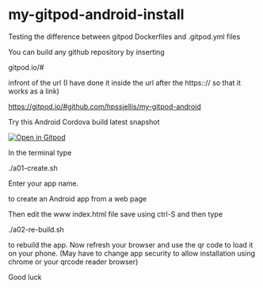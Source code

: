 # my-gitpod-android-install


Testing the difference between gitpod Dockerfiles and .gitpod.yml files



You can build any github repository by inserting

gitpod.io/# 

infront of the url (I have done it inside the url after the https::// so that it works as a link)

https://gitpod.io/#github.com/hpssjellis/my-gitpod-android



Try this Android Cordova build latest snapshot

[![Open in Gitpod](https://gitpod.io/button/open-in-gitpod.svg)](https://gitpod.io#snapshot/c7bb5b50-55d4-40f4-a59d-22af84f3dae2)


In the terminal type

./a01-create.sh  

Enter your app name.

to create an Android app from a web page

Then edit the www index.html file save using ctrl-S and then type

./a02-re-build.sh


to rebuild the app. Now refresh your browser and use the qr code to load it on your phone.
(May have to change app security to allow installation using chrome or your qrcode reader browser)


Good luck




